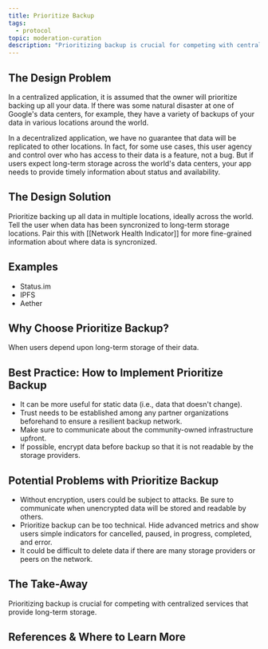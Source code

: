 ```yaml
---
title: Prioritize Backup
tags:
  - protocol
topic: moderation-curation
description: "Prioritizing backup is crucial for competing with centralized services that provide long-term storage."
---
```


## The Design Problem

In a centralized application, it is assumed that the owner will prioritize backing up all your data. If there was some natural disaster at one of Google's data centers, for example, they have a variety of backups of your data in various locations around the world.

In a decentralized application, we have no guarantee that data will be replicated to other locations. In fact, for some use cases, this user agency and control over who has access to their data is a feature, not a bug. But if users expect long-term storage across the world's data centers, your app needs to provide timely information about status and availability.

## The Design Solution

Prioritize backing up all data in multiple locations, ideally across the world. Tell the user when data has been syncronized to long-term storage locations. Pair this with [[Network Health Indicator]] for more fine-grained information about where data is syncronized.

## Examples

- Status.im
- IPFS
- Aether

## Why Choose Prioritize Backup?

When users depend upon long-term storage of their data.

## Best Practice: How to Implement Prioritize Backup

- It can be more useful for static data (i.e., data that doesn't change).
- Trust needs to be established among any partner organizations beforehand to ensure a resilient backup network.
- Make sure to communicate about the community-owned infrastructure upfront.
- If possible, encrypt data before backup so that it is not readable by the storage providers.

## Potential Problems with Prioritize Backup

- Without encryption, users could be subject to attacks. Be sure to communicate when unencrypted data will be stored and readable by others.
- Prioritize backup can be too technical. Hide advanced metrics and show users simple indicators for cancelled, paused, in progress, completed, and error.
- It could be difficult to delete data if there are many storage providers or peers on the network.

## The Take-Away

Prioritizing backup is crucial for competing with centralized services that provide long-term storage.

## References & Where to Learn More
